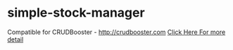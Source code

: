 # simple-stock-manager
Compatible for CRUDBooster - http://crudbooster.com
[Click Here For more detail](http://crudbooster.com/store/simple-stock-manager)
